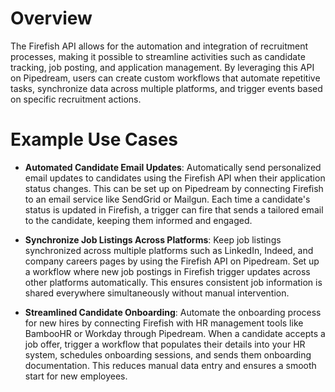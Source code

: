 # Overview

The Firefish API allows for the automation and integration of recruitment processes, making it possible to streamline activities such as candidate tracking, job posting, and application management. By leveraging this API on Pipedream, users can create custom workflows that automate repetitive tasks, synchronize data across multiple platforms, and trigger events based on specific recruitment actions.

# Example Use Cases

- **Automated Candidate Email Updates**: Automatically send personalized email updates to candidates using the Firefish API when their application status changes. This can be set up on Pipedream by connecting Firefish to an email service like SendGrid or Mailgun. Each time a candidate's status is updated in Firefish, a trigger can fire that sends a tailored email to the candidate, keeping them informed and engaged.

- **Synchronize Job Listings Across Platforms**: Keep job listings synchronized across multiple platforms such as LinkedIn, Indeed, and company careers pages by using the Firefish API on Pipedream. Set up a workflow where new job postings in Firefish trigger updates across other platforms automatically. This ensures consistent job information is shared everywhere simultaneously without manual intervention.

- **Streamlined Candidate Onboarding**: Automate the onboarding process for new hires by connecting Firefish with HR management tools like BambooHR or Workday through Pipedream. When a candidate accepts a job offer, trigger a workflow that populates their details into your HR system, schedules onboarding sessions, and sends them onboarding documentation. This reduces manual data entry and ensures a smooth start for new employees.
